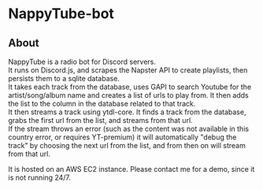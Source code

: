 # NappyTube-bot

## About <a name = "about"></a>

NappyTube is a radio bot for Discord servers.\
It runs on Discord.js, and scrapes the Napster API to create playlists, then persists them to a sqlite database.\
It takes each track from the database, uses GAPI to search Youtube for the artist/song/album name and creates a list of urls to play from. It then adds the list to the column in the database related to that track.\
It then streams a track using ytdl-core. It finds a track from the database, grabs the first url from the list, and streams from that url.\
If the stream throws an error (such as the content was not available in this country error, or requires YT-premium) it will automatically "debug the track" by choosing the next url from the list, and from then on will stream from that url.

It is hosted on an AWS EC2 instance. Please contact me for a demo, since it is not running 24/7.